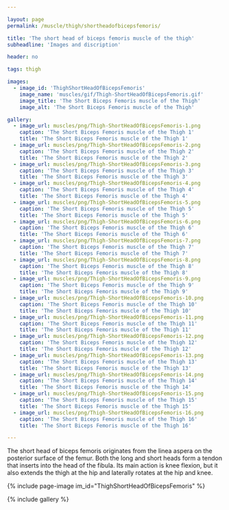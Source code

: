 ```yaml
---

layout: page
permalink: /muscle/thigh/shortheadofbicepsfemoris/

title: 'The short head of biceps femoris muscle of the thigh'
subheadline: 'Images and discription'

header: no

tags: thigh

images:
  - image_id: 'ThighShortHeadOfBicepsFemoris'
    image_name: 'muscles/gif/Thigh-ShortHeadOfBicepsFemoris.gif'
    image_title: 'The Short Biceps Femoris muscle of the Thigh'
    image_alt: 'The Short Biceps Femoris muscle of the Thigh' 

gallery:
  - image_url: muscles/png/Thigh-ShortHeadOfBicepsFemoris-1.png
    caption: 'The Short Biceps Femoris muscle of the Thigh 1'
    title: 'The Short Biceps Femoris muscle of the Thigh 1'
  - image_url: muscles/png/Thigh-ShortHeadOfBicepsFemoris-2.png
    caption: 'The Short Biceps Femoris muscle of the Thigh 2'
    title: 'The Short Biceps Femoris muscle of the Thigh 2'
  - image_url: muscles/png/Thigh-ShortHeadOfBicepsFemoris-3.png
    caption: 'The Short Biceps Femoris muscle of the Thigh 3'
    title: 'The Short Biceps Femoris muscle of the Thigh 3'
  - image_url: muscles/png/Thigh-ShortHeadOfBicepsFemoris-4.png
    caption: 'The Short Biceps Femoris muscle of the Thigh 4'
    title: 'The Short Biceps Femoris muscle of the Thigh 4'
  - image_url: muscles/png/Thigh-ShortHeadOfBicepsFemoris-5.png
    caption: 'The Short Biceps Femoris muscle of the Thigh 5'
    title: 'The Short Biceps Femoris muscle of the Thigh 5'
  - image_url: muscles/png/Thigh-ShortHeadOfBicepsFemoris-6.png
    caption: 'The Short Biceps Femoris muscle of the Thigh 6'
    title: 'The Short Biceps Femoris muscle of the Thigh 6'
  - image_url: muscles/png/Thigh-ShortHeadOfBicepsFemoris-7.png
    caption: 'The Short Biceps Femoris muscle of the Thigh 7'
    title: 'The Short Biceps Femoris muscle of the Thigh 7'
  - image_url: muscles/png/Thigh-ShortHeadOfBicepsFemoris-8.png
    caption: 'The Short Biceps Femoris muscle of the Thigh 8'
    title: 'The Short Biceps Femoris muscle of the Thigh 8'
  - image_url: muscles/png/Thigh-ShortHeadOfBicepsFemoris-9.png
    caption: 'The Short Biceps Femoris muscle of the Thigh 9'
    title: 'The Short Biceps Femoris muscle of the Thigh 9'
  - image_url: muscles/png/Thigh-ShortHeadOfBicepsFemoris-10.png
    caption: 'The Short Biceps Femoris muscle of the Thigh 10'
    title: 'The Short Biceps Femoris muscle of the Thigh 10'
  - image_url: muscles/png/Thigh-ShortHeadOfBicepsFemoris-11.png
    caption: 'The Short Biceps Femoris muscle of the Thigh 11'
    title: 'The Short Biceps Femoris muscle of the Thigh 11'
  - image_url: muscles/png/Thigh-ShortHeadOfBicepsFemoris-12.png
    caption: 'The Short Biceps Femoris muscle of the Thigh 12'
    title: 'The Short Biceps Femoris muscle of the Thigh 12'
  - image_url: muscles/png/Thigh-ShortHeadOfBicepsFemoris-13.png
    caption: 'The Short Biceps Femoris muscle of the Thigh 13'
    title: 'The Short Biceps Femoris muscle of the Thigh 13'
  - image_url: muscles/png/Thigh-ShortHeadOfBicepsFemoris-14.png
    caption: 'The Short Biceps Femoris muscle of the Thigh 14'
    title: 'The Short Biceps Femoris muscle of the Thigh 14'
  - image_url: muscles/png/Thigh-ShortHeadOfBicepsFemoris-15.png
    caption: 'The Short Biceps Femoris muscle of the Thigh 15'
    title: 'The Short Biceps Femoris muscle of the Thigh 15'
  - image_url: muscles/png/Thigh-ShortHeadOfBicepsFemoris-16.png
    caption: 'The Short Biceps Femoris muscle of the Thigh 16'
    title: 'The Short Biceps Femoris muscle of the Thigh 16'

---
```


The short head of biceps femoris originates from the linea aspera on the posterior surface of the femur. Both the long and short heads form a tendon that inserts into the head of the fibula. Its main action is knee flexion, but it also extends the thigh at the hip and laterally rotates at the hip and knee.

{% include page-image im_id="ThighShortHeadOfBicepsFemoris" %}

{% include gallery %}